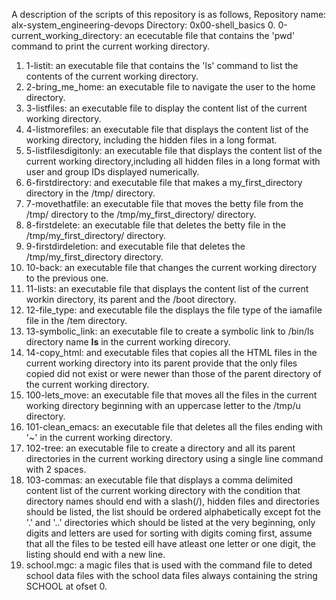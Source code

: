 A description of the scripts of this repository is as follows,
Repository name: alx-system_engineering-devops
Directory: 0x00-shell_basics
0.  0-current_working_directory: an ececutable file that contains the 'pwd' command to print the current working directory.
1.  1-listit: an executable file that contains the 'ls' command to list the contents of the current working directory.
2.  2-bring_me_home: an executable file to navigate the user to the home directory.
3.  3-listfiles: an executable file to display the content list of the current working directory.
4.  4-listmorefiles: an executable file that displays the content list of the working directory, including the hidden files in a long format.
5.  5-listfilesdigitonly: an executable file that displays the content list of the current working directory,including all hidden files in a long format with user and group IDs displayed numerically.
6.  6-firstdirectory: and executable file that makes a my_first_directory directory in the /tmp/ directory.
7.  7-movethatfile: an executable file that moves the betty file from the /tmp/ directory to the /tmp/my_first_directory/ directory.
8.  8-firstdelete: an executable file that deletes the betty file in the /tmp/my_first_directory/ directory.
9.  9-firstdirdeletion: and executable file that deletes the /tmp/my_first_directory directory.
10. 10-back: an executable file that changes the current working directory to the previous one.
11. 11-lists: an executable file that displays the content list of the current workin directory, its parent and the /boot directory.
12. 12-file_type: and executable file the displays the file type of the iamafile file in the /tem directory.
13. 13-symbolic_link: an executable file to create a symbolic link to /bin/ls directory name __ls__ in the current working direcory.
14. 14-copy_html: and executable files that copies all the HTML files in the current working directory into its parent provide that the only files copied did not exist or were newer than those of the parent directory of the current working directory.
15. 100-lets_move: an executable file that moves all the files in the current working directory beginning with an uppercase letter to the /tmp/u directory.
16. 101-clean_emacs: an executable file that deletes all the files ending with '~' in the current working directory.
17. 102-tree: an executable file to create a directory and all its parent directories in the current working directory using a single line command with 2 spaces.
18. 103-commas: an executable file that displays a comma delimited content list of the current working directory with the condition that directory names should end with a slash(/), hidden files and directories should be listed, the list should be ordered alphabetically except fot the '.' and '..' directories which should be listed at the very beginning, only digits and letters are used for sorting with digits coming first, assume that all the files to be tested eill have atleast one letter or one digit, the listing should end with a new line.
19. school.mgc: a magic files that is used with the command file to deted school data files with the school data files always containing the string SCHOOL at ofset 0.
